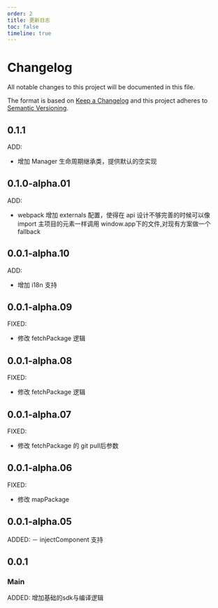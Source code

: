 ```yaml
---
order: 2
title: 更新日志
toc: false
timeline: true
---
```

# Changelog
All notable changes to this project will be documented in this file.

The format is based on [Keep a Changelog](http://keepachangelog.com/)
and this project adheres to [Semantic Versioning](http://semver.org/).

## 0.1.1
ADD:
 - 增加 Manager 生命周期继承类，提供默认的空实现


## 0.1.0-alpha.01
ADD:
- webpack 增加 externals 配置，使得在 api 设计不够完善的时候可以像 import 主项目的元素一样调用 window.app下的文件,对现有方案做一个 fallback

## 0.0.1-alpha.10
ADD:
- 增加 i18n 支持

## 0.0.1-alpha.09
FIXED:
- 修改 fetchPackage 逻辑

## 0.0.1-alpha.08
FIXED:
- 修改 fetchPackage 逻辑

## 0.0.1-alpha.07
FIXED:
- 修改 fetchPackage 的 git pull后参数

## 0.0.1-alpha.06
FIXED: 
- 修改 mapPackage

## 0.0.1-alpha.05
ADDED:
－ injectComponent 支持

## 0.0.1

### Main
ADDED: 增加基础的sdk与编译逻辑
